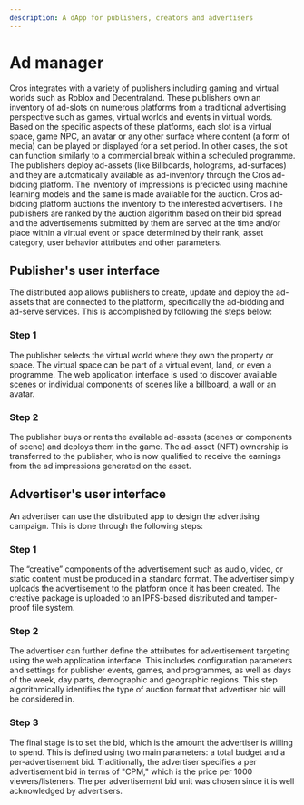 ```yaml
---
description: A dApp for publishers, creators and advertisers
---
```


# Ad manager

Cros integrates with a variety of publishers including gaming and virtual worlds such as Roblox and Decentraland. These publishers own an inventory of ad-slots on numerous platforms from a traditional advertising perspective such as games, virtual worlds and events in virtual words. Based on the specific aspects of these platforms, each slot is a virtual space, game NPC, an avatar or any other surface where content (a form of media) can be played or displayed for a set period. In other cases, the slot can function similarly to a commercial break within a scheduled programme.\
The publishers deploy ad-assets (like Billboards, holograms, ad-surfaces) and they are automatically available as ad-inventory through the Cros ad-bidding platform. The inventory of impressions is predicted using machine learning models and the same is made available for the auction. Cros ad-bidding platform auctions the inventory to the interested advertisers. The publishers are ranked by the auction algorithm based on their bid spread and the advertisements submitted by them are served at the time and/or place within a virtual event or space determined by their rank, asset category, user behavior attributes and other parameters.

## Publisher's user interface

The distributed app allows publishers to create, update and deploy the ad-assets that are connected to the platform, specifically the ad-bidding and ad-serve services. This is accomplished by following the steps below:

### Step 1

The publisher selects the virtual world where they own the property or space. The virtual space can be part of a virtual event, land, or even a programme. The web application interface is used to discover available scenes or individual components of scenes like a billboard, a wall or an avatar.

### Step 2

The publisher buys or rents the available ad-assets (scenes or components of scene) and deploys them in the game. The ad-asset (NFT) ownership is transferred to the publisher, who is now qualified to receive the earnings from the ad impressions generated on the asset.

## Advertiser's user interface

An advertiser can use the distributed app to design the advertising campaign. This is done through the following steps:

### Step 1

The “creative” components of the advertisement such as audio, video, or static content must be produced in a standard format. The advertiser simply uploads the advertisement to the platform once it has been created. The creative package is uploaded to an IPFS-based distributed and tamper-proof file system.

### Step 2

The advertiser can further define the attributes for advertisement targeting using the web application interface. This includes configuration parameters and settings for publisher events, games, and programmes, as well as days of the week, day parts, demographic and geographic regions. This step algorithmically identifies the type of auction format that advertiser bid will be considered in.

### Step 3

The final stage is to set the bid, which is the amount the advertiser is willing to spend. This is defined using two main parameters: a total budget and a per-advertisement bid. Traditionally, the advertiser specifies a per advertisement bid in terms of "CPM," which is the price per 1000 viewers/listeners. The per advertisement bid unit was chosen since it is well acknowledged by advertisers.
